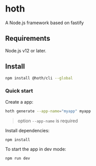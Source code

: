 # hoth
A Node.js framework based on fastify

## Requirements

Node.js v12 or later.

## Install

```sh
npm install @hoth/cli --global
```

### Quick start

Create a app:

```sh
hoth generate --app-name="myapp" myapp
```

> option `--app-name` is required

Install dependencies:

```sh
npm install
```

To start the app in dev mode:

```sh
npm run dev
```
